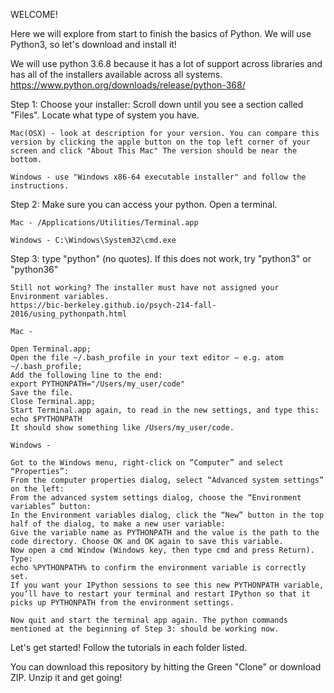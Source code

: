 WELCOME! 

Here we will explore from start to finish the basics of Python. We will use Python3, so let's download and install it!

We will use python 3.6.8 because it has a lot of support across libraries and has all of the installers available across all systems.
https://www.python.org/downloads/release/python-368/


Step 1:
    Choose your installer: Scroll down until you see a section called "Files".
    Locate what type of system you have.
    
    Mac(OSX) - look at description for your version. You can compare this version by clicking the apple button on the top left corner of your screen and click "About This Mac" The version should be near the bottom.
    
    Windows - use "Windows x86-64 executable installer" and follow the instructions.

Step 2:
    Make sure you can access your python. Open a terminal.
    
    Mac - /Applications/Utilities/Terminal.app
    
    Windows - C:\Windows\System32\cmd.exe

Step 3:
    type "python" (no quotes). If this does not work, try "python3" or "python36"

    Still not working? The installer must have not assigned your Environment variables.
    https://bic-berkeley.github.io/psych-214-fall-2016/using_pythonpath.html

    Mac - 

    Open Terminal.app;
    Open the file ~/.bash_profile in your text editor – e.g. atom ~/.bash_profile;
    Add the following line to the end:
    export PYTHONPATH="/Users/my_user/code"
    Save the file.
    Close Terminal.app;
    Start Terminal.app again, to read in the new settings, and type this:
    echo $PYTHONPATH
    It should show something like /Users/my_user/code.

    Windows - 

    Got to the Windows menu, right-click on “Computer” and select “Properties”:
    From the computer properties dialog, select “Advanced system settings” on the left:
    From the advanced system settings dialog, choose the “Environment variables” button:
    In the Environment variables dialog, click the “New” button in the top half of the dialog, to make a new user variable:
    Give the variable name as PYTHONPATH and the value is the path to the code directory. Choose OK and OK again to save this variable.
    Now open a cmd Window (Windows key, then type cmd and press Return). Type:
    echo %PYTHONPATH% to confirm the environment variable is correctly set.
    If you want your IPython sessions to see this new PYTHONPATH variable, you’ll have to restart your terminal and restart IPython so that it picks up PYTHONPATH from the environment settings.

    Now quit and start the terminal app again. The python commands mentioned at the beginning of Step 3: should be working now.

Let's get started! Follow the tutorials in each folder listed.

You can download this repository by hitting the Green "Clone" or download ZIP. Unzip it and get going!
